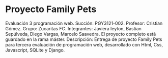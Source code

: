 # Proyecto Family Pets
Evaluación 3 programación web.
Succión: PGY3121-002.
Profesor: Cristian Gómez.
Grupo: Zucaritas FC.
Integrantes: Javiera leyton, Bastian Sepúlveda, Diego Vargas, Marcelo Saavedra.
El proyecto completo está guardado en la rama máster.
Descripción: Entrega de proyecto Family Pets para tercera evaluación de programación web,
desarrollado con Html, Css, Javascript, SQLite y Django.
